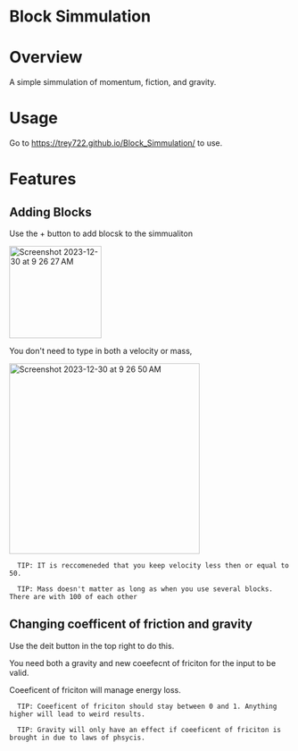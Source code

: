 # Block Simmulation

# Overview 
A simple simmulation of momentum, fiction, and gravity. 


# Usage 

Go to https://trey722.github.io/Block_Simmulation/ to use. 

# Features


## Adding Blocks 
Use the + button to  add blocsk to the simmualiton

<img width="165" alt="Screenshot 2023-12-30 at 9 26 27 AM" src="https://github.com/Trey722/Block_Simmulation/assets/141661331/6d48dd0a-120a-48ed-9ac6-77c89764a431">

You don't need to type in both a velocity or mass,


  <img width="341" alt="Screenshot 2023-12-30 at 9 26 50 AM" src="https://github.com/Trey722/Block_Simmulation/assets/141661331/69d867c2-3eb2-4f68-bb54-603b667437de">

```
  TIP: IT is reccomeneded that you keep velocity less then or equal to 50. 
```


```
  TIP: Mass doesn't matter as long as when you use several blocks. There are with 100 of each other
```

## Changing coefficent of friction and gravity 

Use the deit button in the top right to do this. 

You need both a gravity and new coeefecnt of friciton for the input to be valid. 

Coeeficent of friciton will manage energy loss. 

```
  TIP: Coeeficent of friciton should stay between 0 and 1. Anything higher will lead to weird results.
```

```
  TIP: Gravity will only have an effect if coeeficent of friciton is brought in due to laws of phsycis. 
```








